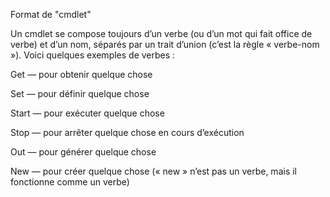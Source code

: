 Format de "cmdlet"

Un cmdlet se compose toujours d’un verbe (ou d’un mot qui fait office de verbe) et d’un nom, séparés par un trait d’union (c’est la règle « verbe-nom »). Voici quelques exemples de verbes :

Get — pour obtenir quelque chose

Set — pour définir quelque chose

Start — pour exécuter quelque chose

Stop — pour arrêter quelque chose en cours d’exécution

Out — pour générer quelque chose

New — pour créer quelque chose (« new » n’est pas un verbe, mais il fonctionne comme un verbe)
